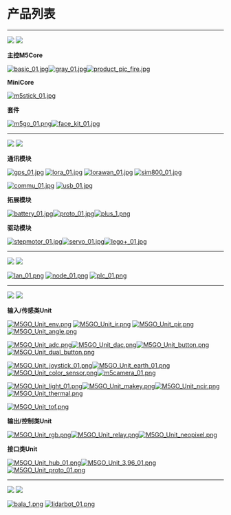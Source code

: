 # 产品列表

***

<img src='assets/img/product_pics/1.jpg'> <img src='assets/img/product_pics/cores.png'>

**主控M5Core**

[![basic_01.jpg](https://i.loli.net/2018/12/13/5c121478df534.jpg)](zh_CN/product_documents/m5stack-core/m5core_basic)[![gray_01.jpg](https://i.loli.net/2018/12/13/5c1214ef29949.jpg)](zh_CN/product_documents/m5stack-core/m5core_gray)[![product_pic_fire.jpg](https://i.loli.net/2018/12/13/5c121562a65be.jpg)](zh_CN/product_documents/m5stack-core/m5core_fire)

**MiniCore**

[![m5stick_01.jpg](https://i.loli.net/2018/12/13/5c12158935965.jpg)](zh_CN/product_documents/m5stack-core/minicore_stick)

<!-- [M5Stick]() -->

**套件**

[![m5go_01.png](https://i.loli.net/2018/12/13/5c12159c9c2aa.png)](zh_CN/product_documents/m5stack-core/m5go_iot_starter_kit)[![face_kit_01.jpg](https://i.loli.net/2018/12/13/5c1215b26d803.jpg)](zh_CN/product_documents/m5stack-core/face_kit)

<!-- |[M5GO Starter Kit]()|[FACES Kit]()| -->

***

<img src='assets/img/product_pics/2.jpg'> <img src='assets/img/product_pics/module.png'>

**通讯模块**

[![gps_01.jpg](https://i.loli.net/2018/12/13/5c12160039059.jpg)](zh_CN/product_documents/modules/module_gps) [![lora_01.jpg](https://i.loli.net/2018/12/13/5c12161755792.jpg)](zh_CN/product_documents/modules/module_lora) [![lorawan_01.jpg](https://i.loli.net/2018/12/13/5c1216c437a6c.jpg)](zh_CN/product_documents/modules/module_lora) [![sim800_01.jpg](https://i.loli.net/2018/12/13/5c12165b1bc66.jpg)](zh_CN/product_documents/modules/module_sim800)

[![commu_01.jpg](https://i.loli.net/2018/12/13/5c121675145ca.jpg)](zh_CN/product_documents/modules/module_commu) [![usb_01.jpg](https://i.loli.net/2018/12/13/5c1216928954a.jpg)](zh_CN/product_documents/modules/module_usb)

<!-- |[GPS]()|[LORA]()|[SIM800/GPRS/GSM]()|[COMMU]()| -->

**拓展模块**

[![battery_01.jpg](https://i.loli.net/2018/12/13/5c121754d1485.jpg)](zh_CN/product_documents/modules/module_battery)[![proto_01.jpg](https://i.loli.net/2018/12/13/5c12175690f25.jpg)](zh_CN/product_documents/modules/module_proto)[![plus_1.png](https://i.loli.net/2018/12/13/5c121789cd9f9.png)](zh_CN/product_documents/modules/module_plus)

<!-- |[BATTERY]()|[PROTO]()| -->

**驱动模块**

[![stepmotor_01.jpg](https://i.loli.net/2018/12/13/5c1217aa25a91.jpg)](zh_CN/product_documents/modules/module_stepmotor)[![servo_01.jpg](https://i.loli.net/2018/12/13/5c1217abb1cd9.jpg)](zh_CN/product_documents/modules/module_servo)[![lego+_01.jpg](https://i.loli.net/2018/12/13/5c1217c0e98b7.jpg)](zh_CN/product_documents/modules/module_lego+)

<!-- |[STEPMOTOR]()|[SERVO]()| -->

***

<img src='assets/img/product_pics/5.jpg'> <img src='assets/img/product_pics/bases.png'>

[![lan_01.png](https://i.loli.net/2018/12/13/5c1223ee16411.png)](zh_CN/product_documents/bases/lan_base) [![node_01.png](https://i.loli.net/2018/12/13/5c1223fd8d2cb.png)](zh_CN/product_documents/bases/node_base) [![plc_01.png](https://i.loli.net/2018/12/13/5c122411a87d1.png)](zh_CN/product_documents/bases/plc_base)

***

<img src='assets/img/product_pics/3.jpg'> <img src='assets/img/product_pics/unit.png'>

**输入/传感类Unit**

[![M5GO_Unit_env.png](https://i.loli.net/2018/12/13/5c12229aed8e7.png)](zh_CN/product_documents/units/unit_env) [![M5GO_Unit_ir.png](https://i.loli.net/2018/12/13/5c1222c75a47c.png)](zh_CN/product_documents/units/unit_ir) [![M5GO_Unit_pir.png](https://i.loli.net/2018/12/13/5c1222b138916.png)](zh_CN/product_documents/units/unit_pir) [![M5GO_Unit_angle.png](https://i.loli.net/2018/12/13/5c1219eb78c21.png)](zh_CN/product_documents/units/unit_angle)

[![M5GO_Unit_adc.png](https://i.loli.net/2018/12/13/5c12192a6110d.png)](zh_CN/product_documents/units/unit_adc)[![M5GO_Unit_dac.png](https://i.loli.net/2018/12/13/5c1219d495a9a.png)](zh_CN/product_documents/units/unit_dac)[![M5GO_Unit_button.png](https://i.loli.net/2018/12/13/5c121a068c209.png)](zh_CN/product_documents/units/unit_button)[![M5GO_Unit_dual_button.png](https://i.loli.net/2018/12/13/5c121a1adfedb.png)](zh_CN/product_documents/units/unit_dual_button)

[![M5GO_Unit_joystick_01.png](https://i.loli.net/2018/12/13/5c121a8c96259.png)](zh_CN/product_documents/units/unit_color_joystick)[![M5GO_Unit_earth_01.png](https://i.loli.net/2018/12/13/5c121a6619dd1.png)](zh_CN/product_documents/units/unit_earth)[![M5GO_Unit_color_sensor.png](https://i.loli.net/2018/12/13/5c121a2debd7c.png)](zh_CN/product_documents/units/unit_color_sensor)[![m5camera_01.png](https://i.loli.net/2018/12/13/5c1218b4d4a50.png)](zh_CN/product_documents/units/unit_m5camera)

[![M5GO_Unit_light_01.png](https://i.loli.net/2018/12/13/5c121db73426d.png)](zh_CN/product_documents/units/unit_light)[![M5GO_Unit_makey.png](https://i.loli.net/2018/12/13/5c121dd514166.png)](zh_CN/product_documents/units/unit_makey)[![M5GO_Unit_ncir.png](https://i.loli.net/2018/12/13/5c121df24f746.png)](zh_CN/product_documents/units/unit_ncir)[![M5GO_Unit_thermal.png](https://i.loli.net/2018/12/13/5c121e38b72c9.png)](zh_CN/product_documents/units/unit_thermal)

[![M5GO_Unit_tof.png](https://i.loli.net/2018/12/13/5c121e5cd47e1.png)](zh_CN/product_documents/units/unit_tof)
<!-- |[ADC]()|[数字模拟转换Unit]()|[单按键]()|[双按键]()| -->

**输出/控制类Unit**

[![M5GO_Unit_rgb.png](https://i.loli.net/2018/12/13/5c121f5c98542.png)](zh_CN/product_documents/units/unit_rgb)[![M5GO_Unit_relay.png](https://i.loli.net/2018/12/13/5c121f6e9a185.png)](zh_CN/product_documents/units/unit_relay)[![M5GO_Unit_neopixel.png](https://i.loli.net/2018/12/13/5c121f8457fcb.png)](zh_CN/product_documents/units/unit_neopixel)

**接口类Unit**

[![M5GO_Unit_hub_01.png](https://i.loli.net/2018/12/13/5c121f970bb1f.png)](zh_CN/product_documents/units/unit_hub)[![M5GO_Unit_3.96_01.png](https://i.loli.net/2018/12/13/5c121fac3607e.png)](zh_CN/product_documents/units/unit_396port)
[![M5GO_Unit_proto_01.png](https://i.loli.net/2018/12/13/5c121e125b2fe.png)](zh_CN/product_documents/units/unit_proto)

***

<img src='assets/img/product_pics/4.jpg'> <img src='assets/img/product_pics/application.png'>

[![bala_1.png](https://i.loli.net/2018/12/13/5c1224ba208bc.png)](zh_CN/product_documents/applications/application_bala) [![lidarbot_01.png](https://i.loli.net/2018/12/13/5c1224dbe9609.png)](zh_CN/product_documents/applications/application_lidarbot)

<!-- <img src='assets/img/product_pics/1.jpg'> <img src='assets/img/product_pics/cores.png'>

| M5Core        | MiniCore      |
| :----------:  |:------------: |
| [BASIC](zh_CN/product_documents/m5stack-core/m5core_basic)         | [Stick](zh_CN/product_documents/m5stack-core/minicore_stick)         |
| [GRAY](zh_CN/product_documents/m5stack-core/m5core_gray)          | /            |
| [FIRE](zh_CN/product_documents/m5stack-core/m5core_fire)          | /            |
| [FACE Kit](zh_CN/product_documents/m5stack-core/face_kit)          | /            |
| [M5GO IOT Kit](zh_CN/product_documents/m5stack-core/m5go_iot_starter_kit)          | /            |


<img src='assets/img/product_pics/2.jpg'> <img src='assets/img/product_pics/module.png'>

| 无线通信模块      | 配件模块  | 控制模块   |
| :------------------:  |:------------------:| :--------------------:|
| [GPS](zh_CN/product_documents/modules/module_gps) | [PROTO](zh_CN/product_documents/modules/module_proto) | [STEPMOTOR](zh_CN/product_documents/modules/module_stepmotor)|
| [LORA](zh_CN/product_documents/modules/module_lora)                  | [BATTERY](zh_CN/product_documents/modules/module_battery)            | [SERVO](zh_CN/product_documents/modules/module_servo)                     |
| [SIM800/GPRS/GSM](zh_CN/product_documents/modules/module_sim800)                  | [BTC](zh_CN/product_documents/modules/module_btc)                | [COMMU](zh_CN/product_documents/modules/module_commu)                    |
| [LoRaWAN](zh_CN/product_documents/modules/module_lorawan)       | [PLUS](zh_CN/product_documents/modules/module_plus)                  | [LEGO+](zh_CN/product_documents/modules/module_lego_plus)                    |
| /                     | [USB](zh_CN/product_documents/modules/module_usb)                  | /                     |
| /                     | /                  | /                     |
| /                     | /                  | /                     |
| /                     | /                  | /                     |
| /                     | /                  | /                     |

<img src='assets/img/product_pics/5.jpg'> <img src='assets/img/product_pics/bases.png'>

|       |   |    |
| :------------------:  |:------------------:| :--------------------:|
| [M5GO底座](zh_CN/product_documents/bases/m5go_base)      | [PLC底座](zh_CN/product_documents/modules/module_plc)  | [FACE底座](zh_CN/product_documents/bases/face_base)   |
| [LAN底座](zh_CN/product_documents/bases/lan_base)      | /  | /   |
| [Node底座](zh_CN/product_documents/bases/node_base)      | /  | /   |

<img src='assets/img/product_pics/5.jpg'> <img src='assets/img/product_pics/accessory.png'>

|       |   |   |
| :------------------:  |:------------------:| :--------------------:|
| [LEGO-CABLE](zh_CN/product_documents/accessories/cables/lego_cable)      | [FRAME](zh_CN/product_documents/accessories/frame)  | /   |


<img src='assets/img/product_pics/3.jpg'> <img src='assets/img/product_pics/unit.png'>

| 输入/传感类Unit   | 输出/控制类Unit  | 接口类Unit   |
| :-------------------: |:------------------------: | :----------------:|
| [ENV](zh_CN/product_documents/units/unit_env)                   | [RGB](zh_CN/product_documents/units/unit_rgb)                       | [HUB](zh_CN/product_documents/units/unit_hub)               |
| [IR](zh_CN/product_documents/units/unit_ir)                    | [RELAY](zh_CN/product_documents/units/unit_relay)                         | [3.96PORT](zh_CN/product_documents/units/unit_396port)          |
| [PIR](zh_CN/product_documents/units/unit_pir)                   | [NeoPixel](zh_CN/product_documents/units/unit_neopixel)                         | /                 |
| [ANGLE](zh_CN/product_documents/units/unit_angle)                   | /                         | /                 |
| [EARTH/Moisture](zh_CN/product_documents/units/unit_earth)        | /                         | /                 |
| [LIGHT](zh_CN/product_documents/units/unit_light)                 | /                         | /                 |
| [MAKEY](zh_CN/product_documents/units/unit_makey)                   | /                         | /                 |
| [BUTTON](zh_CN/product_documents/units/unit_button)                   | /                         | /                 |
| [Dual-BUTTON](zh_CN/product_documents/units/unit_dual_button)                   | /                         | /                 |
| [JOYSTICK](zh_CN/product_documents/units/unit_joystick)                   | /                         | /                 |
| [THERMAL](zh_CN/product_documents/units/unit_thermal)                   | /                         | /                 |
| [ADC](zh_CN/product_documents/units/unit_adc)                   | /                         | /                 |
| [DAC](zh_CN/product_documents/units/unit_dac)                   | /                         | /                 |
| [Color Sensor](zh_CN/product_documents/units/unit_color_sensor)                   | /                         | /                 |
| [ToF](zh_CN/product_documents/units/unit_tof)                   | /                         | /                 |
| [ESP32Cam](zh_CN/product_documents/units/unit_esp32cam)         | / | / |
| [M5Camera](zh_CN/product_documents/units/unit_m5camera)         | / | / |
| [NCIR](zh_CN/product_documents/units/unit_ncir)                           | /                         | /                 |


<img src='assets/img/product_pics/4.jpg'> <img src='assets/img/product_pics/application.png'>

|       |   |   |
| :------------------:  |:------------------:| :--------------------:|
| [BALA](zh_CN/product_documents/applications/application_bala)      | [LidarBot](zh_CN/product_documents/applications/application_lidarbot)  | /   |


<img src='assets/img/product_pics/6.jpg'> <img src='assets/img/product_pics/tool.png'>

* [M5Stack USB Downloader](zh_CN/product_documents/tools/tool_usb_downloader) -->
